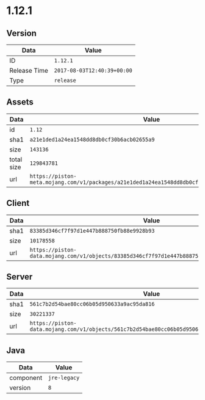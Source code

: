 # 1.12.1

## Version

|**Data**        | **Value**                 |
|----------------|-------------------------|
| ID   | ```1.12.1```   |
| Release Time   | ```2017-08-03T12:40:39+00:00```   |
| Type   | ```release```   |

## Assets

|**Data**        | **Value**                 |
|----------------|-------------------------|
| id   | ```1.12```   |
| sha1   | ```a21e1ded1a24ea1548dd8db0cf30b6acb02655a9```   |
| size   | ```143136```   |
| total size  | ```129843781```  |
| url       | ```https://piston-meta.mojang.com/v1/packages/a21e1ded1a24ea1548dd8db0cf30b6acb02655a9/1.12.json``` |

## Client

|**Data**        | **Value**                 |
|----------------|-------------------------|
| sha1   | ```83385d346cf7f97d1e447b888750fb88e9928b93```   |
| size   | ```10178558```   |
| url       | ```https://piston-data.mojang.com/v1/objects/83385d346cf7f97d1e447b888750fb88e9928b93/client.jar``` |

## Server

|**Data**        | **Value**                 |
|----------------|-------------------------|
| sha1   | ```561c7b2d54bae80cc06b05d950633a9ac95da816```   |
| size   | ```30221337```   |
| url       | ```https://piston-data.mojang.com/v1/objects/561c7b2d54bae80cc06b05d950633a9ac95da816/server.jar``` |

## Java

|**Data**        | **Value**                 |
|----------------|-------------------------|
| component   | ```jre-legacy```   |
| version   | ```8```   |